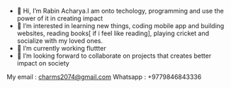- 👋 Hi, I’m Rabin Acharya.I am onto techology, programming and use the power of it in creating impact
- 👀 I’m interested in learning new things, coding mobile app and building websites, reading books[ if i feel like reading], playing cricket and socialize with my loved ones.
- 🌱 I’m currently working fluttter 
- 💞️ I’m looking forward to collaborate on projects that creates better impact on society

My email :  charms2074@gmail.com
Whatsapp : +9779846843336


<!---
rabinacharya11/rabinacharya11 is a ✨ special ✨ repository because its `README.md` (this file) appears on your GitHub profile.
You can click the Preview link to take a look at your changes.
--->
